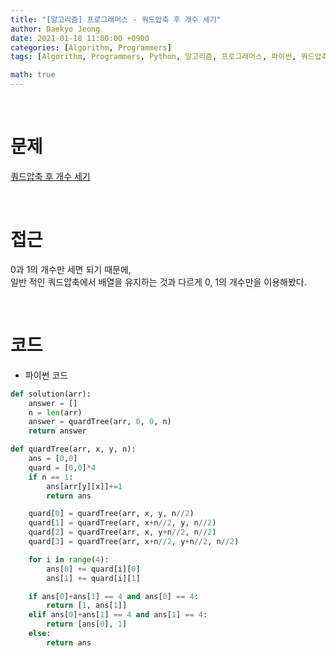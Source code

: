 ```yaml
---
title: "[알고리즘] 프로그래머스 - 쿼드압축 후 개수 세기"
author: Daekyo Jeong
date: 2021-01-18 11:00:00 +0900
categories: [Algorithm, Programmers]
tags: [Algorithm, Programmers, Python, 알고리즘, 프로그래머스, 파이썬, 쿼드압축]

math: true
---
```


<br/>

# **문제**


[쿼드압축 후 개수 세기](https://programmers.co.kr/learn/courses/30/lessons/68936)

<br/>

# **접근**  

0과 1의 개수만 세면 되기 때문에,  
일반 적인 쿼드압축에서 배열을 유지하는 것과 다르게 0, 1의 개수만을 이용해봤다.  

<br/>

# **코드**


- 파이썬 코드   

```py
def solution(arr):
    answer = []
    n = len(arr)
    answer = quardTree(arr, 0, 0, n)
    return answer

def quardTree(arr, x, y, n):
    ans = [0,0]
    quard = [0,0]*4
    if n == 1:
        ans[arr[y][x]]+=1
        return ans

    quard[0] = quardTree(arr, x, y, n//2)
    quard[1] = quardTree(arr, x+n//2, y, n//2)
    quard[2] = quardTree(arr, x, y+n//2, n//2)
    quard[3] = quardTree(arr, x+n//2, y+n//2, n//2)

    for i in range(4):
        ans[0] += quard[i][0]
        ans[1] += quard[i][1]

    if ans[0]+ans[1] == 4 and ans[0] == 4:
        return [1, ans[1]]
    elif ans[0]+ans[1] == 4 and ans[1] == 4:
        return [ans[0], 1]
    else:
        return ans
```


<br/>
